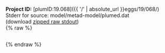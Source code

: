**Project ID:** [plumID:19.068]({{ '/' | absolute_url }}eggs/19/068/)  
Stderr for source:  model/metad-model/plumed.dat   
(download [zipped raw stdout](plumed.dat.plumed_master.stdout.txt.zip))  
{% raw %}
<pre>
</pre>
{% endraw %}
